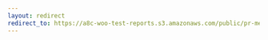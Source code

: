 ```yaml
---
layout: redirect
redirect_to: https://a8c-woo-test-reports.s3.amazonaws.com/public/pr-merge/43472/e2e/index.html
---
```

